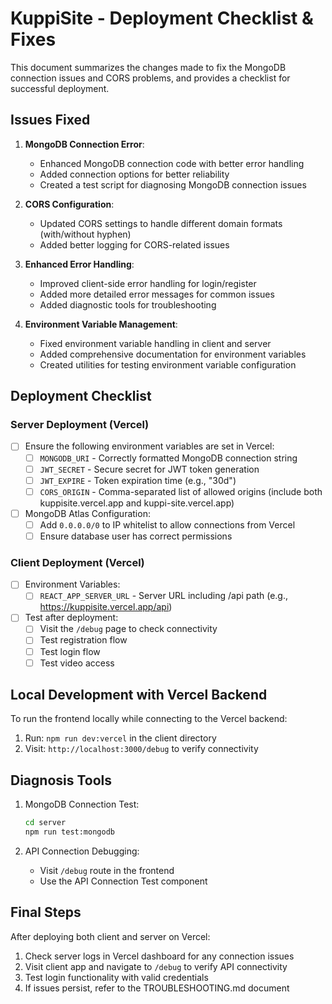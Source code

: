 # KuppiSite - Deployment Checklist & Fixes

This document summarizes the changes made to fix the MongoDB connection issues and CORS problems, and provides a checklist for successful deployment.

## Issues Fixed

1. **MongoDB Connection Error**: 
   - Enhanced MongoDB connection code with better error handling
   - Added connection options for better reliability
   - Created a test script for diagnosing MongoDB connection issues

2. **CORS Configuration**:
   - Updated CORS settings to handle different domain formats (with/without hyphen)
   - Added better logging for CORS-related issues

3. **Enhanced Error Handling**:
   - Improved client-side error handling for login/register
   - Added more detailed error messages for common issues
   - Added diagnostic tools for troubleshooting

4. **Environment Variable Management**:
   - Fixed environment variable handling in client and server
   - Added comprehensive documentation for environment variables
   - Created utilities for testing environment variable configuration

## Deployment Checklist

### Server Deployment (Vercel)

- [ ] Ensure the following environment variables are set in Vercel:
  - [ ] `MONGODB_URI` - Correctly formatted MongoDB connection string
  - [ ] `JWT_SECRET` - Secure secret for JWT token generation
  - [ ] `JWT_EXPIRE` - Token expiration time (e.g., "30d")
  - [ ] `CORS_ORIGIN` - Comma-separated list of allowed origins (include both kuppisite.vercel.app and kuppi-site.vercel.app)

- [ ] MongoDB Atlas Configuration:
  - [ ] Add `0.0.0.0/0` to IP whitelist to allow connections from Vercel
  - [ ] Ensure database user has correct permissions

### Client Deployment (Vercel)

- [ ] Environment Variables:
  - [ ] `REACT_APP_SERVER_URL` - Server URL including /api path (e.g., https://kuppisite.vercel.app/api)

- [ ] Test after deployment:
  - [ ] Visit the `/debug` page to check connectivity
  - [ ] Test registration flow
  - [ ] Test login flow
  - [ ] Test video access

## Local Development with Vercel Backend

To run the frontend locally while connecting to the Vercel backend:

1. Run: `npm run dev:vercel` in the client directory
2. Visit: `http://localhost:3000/debug` to verify connectivity

## Diagnosis Tools

1. MongoDB Connection Test:
   ```bash
   cd server
   npm run test:mongodb
   ```

2. API Connection Debugging:
   - Visit `/debug` route in the frontend
   - Use the API Connection Test component

## Final Steps

After deploying both client and server on Vercel:

1. Check server logs in Vercel dashboard for any connection issues
2. Visit client app and navigate to `/debug` to verify API connectivity
3. Test login functionality with valid credentials
4. If issues persist, refer to the TROUBLESHOOTING.md document
